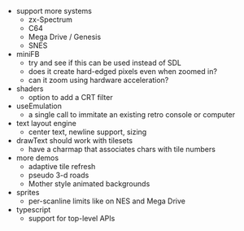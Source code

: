 * support more systems
  * zx-Spectrum
  * C64
  * Mega Drive / Genesis
  * SNES
* miniFB
  * try and see if this can be used instead of SDL
  * does it create hard-edged pixels even when zoomed in?
  * can it zoom using hardware acceleration?
* shaders
  * option to add a CRT filter
* useEmulation
  * a single call to immitate an existing retro console or computer
* text layout engine
  * center text, newline support, sizing
* drawText should work with tilesets
  * have a charmap that associates chars with tile numbers
* more demos
  * adaptive tile refresh
  * pseudo 3-d roads
  * Mother style animated backgrounds
* sprites
  * per-scanline limits like on NES and Mega Drive
* typescript
  * support for top-level APIs

